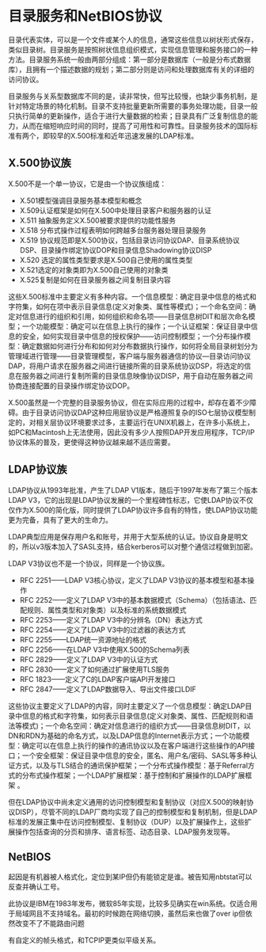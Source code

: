 # 目录服务和NetBIOS协议

目录代表实体，可以是一个文件或某个人的信息，通常这些信息以树状形式保存，类似目录树。目录服务是按照树状信息组织模式，实现信息管理和服务接口的一种方法。目录服务系统一般由两部分组成：第一部分是数据库（一般是分布式数据库），且拥有一个描述数据的规划；第二部分则是访问和处理数据库有关的详细的访问协议。

目录服务与关系型数据库不同的是，读非常快，但写比较慢，也缺少事务机制，是针对特定场景的特化机制。目录不支持批量更新所需要的事务处理功能，目录一般只执行简单的更新操作，适合于进行大量数据的检索；目录具有广泛复制信息的能力，从而在缩短响应时间的同时，提高了可用性和可靠性。目录服务技术的国际标准有两个，即较早的X.500标准和近年迅速发展的LDAP标准。

X.500协议族
----

X.500不是一个单一协议，它是由一个协议族组成：

* X.501模型强调目录服务基本模型和概念
* X.509认证框架是如何在X.500中处理目录客户和服务器的认证
* X.511 抽象服务定义X.500被要求提供的功能性服务
* X.518 分布式操作过程表明如何跨越多台服务器处理目录服务
* X.519 协议规范即是X.500协议，包括目录访问协议DAP、目录系统协议DSP、目录操作绑定协议DOP和目录信息Shadowing协议DISP
* X.520 选定的属性类型要求是X.500自己使用的属性类型
* X.521选定的对象类即为X.500自己使用的对象类
* X.525复制是如何在目录服务器之间复制目录内容

这些X.500标准中主要定义有多种内容。一个信息模型：确定目录中信息的格式和字符集，如何在项中表示目录信息(定义对象类、属性等模式)；一个命名空间：确定对信息进行的组织和引用，如何组织和命名项——目录信息树DIT和层次命名模型；一个功能模型：确定可以在信息上执行的操作；一个认证框架：保证目录中信息的安全，如何实现目录中信息的授权保护——访问控制模型；一个分布操作模型：确定数据如何进行分布和如何对分布数据执行操作，如何将全局目录树划分为管理域进行管理——目录管理模型，客户端与服务器通信的协议—目录访问协议DAP，将用户请求在服务器之间进行链接所需的目录系统协议DSP，将选定的信息在服务器之间进行复制所需的目录信息映像协议DISP，用于自动在服务器之间协商连接配置的目录操作绑定协议DOP。

X.500虽然是一个完整的目录服务协议，但在实际应用的过程中，却存在着不少障碍。由于目录访问协议DAP这种应用层协议是严格遵照复杂的ISO七层协议模型制定的，对相关层协议环境要求过多，主要运行在UNIX机器上，在许多小系统上，如PC和Macintosh上无法使用，因此没有多少人按照DAP开发应用程序，TCP/IP协议体系的普及，更使得这种协议越来越不适应需要。

LDAP协议族
----
LDAP协议从1993年批准，产生了LDAP V1版本，随后于1997年发布了第三个版本LDAP V3，它的出现是LDAP协议发展的一个里程碑性标志，它使LDAP协议不仅仅作为X.500的简化版，同时提供了LDAP协议许多自有的特性，使LDAP协议功能更为完备，具有了更大的生命力。

LDAP典型应用是保存用户名和账号，并用于大型系统的认证。协议自身是明文的，所以v3版本加入了SASL支持，结合kerberos可以对整个通信过程做到加密。

LDAP V3协议也不是一个协议，同样是一个协议族。

* RFC 2251——LDAP V3核心协议，定义了LDAP V3协议的基本模型和基本操作
* RFC 2252——定义了LDAP V3中的基本数据模式（Schema）（包括语法、匹配规则、属性类型和对象类）以及标准的系统数据模式
* RFC 2253——定义了LDAP V3中的分辨名（DN）表达方式
* RFC 2254——定义了LDAP V3中的过滤器的表达方式
* RFC 2255——LDAP统一资源地址的格式
* RFC 2256——在LDAP V3中使用X.500的Schema列表
* RFC 2829——定义了LDAP V3中的认证方式
* RFC 2830——定义了如何通过扩展使用TLS服务
* RFC 1823——定义了C的LDAP客户端API开发接口
* RFC 2847——定义了LDAP数据导入、导出文件接口LDIF

这些协议主要定义了LDAP的内容，同时主要定义了一个信息模型：确定LDAP目录中信息的格式和字符集，如何表示目录信息(定义对象类、属性、匹配规则和语法等模式)；一个命名空间：确定对信息进行的组织方式——目录信息树DIT，以DN和RDN为基础的命名方式，以及LDAP信息的Internet表示方式；一个功能模型：确定可以在信息上执行的操作的通讯协议以及在客户端进行这些操作的API接口；一个安全框架：保证目录中信息的安全，匿名、用户名/密码、SASL等多种认证方式，以及与TLS结合的通讯保护框架；一个分布式操作模型：基于Referral方式的分布式操作框架；一个LDAP扩展框架：基于控制和扩展操作的LDAP扩展框架 。

但在LDAP协议中尚未定义通用的访问控制模型和复制协议（对应X.500的映射协议DISP），尽管不同的LDAP厂商均实现了自己的控制模型和复制机制，但是LDAP标准的发展正集中在访问控制模型、复制协议（DUP）以及扩展操作上，这些扩展操作包括查询的分页和排序、语言标签、动态目录、LDAP服务发现等。

NetBIOS
--
起因是有机器被人格式化，定位到某IP但仍有能锁定是谁。被告知用nbtstat可以反查并确认工号。

此协议是IBM在1983年发布，微软85年实现，比较多见确实在win系统。仅适合用于局域网且不支持域名。最初的时候跑在网络切换，虽然后来也做了over ip但依然改变不了不能路由问题

有自定义的帧头格式，和TCPIP更类似平级关系。
